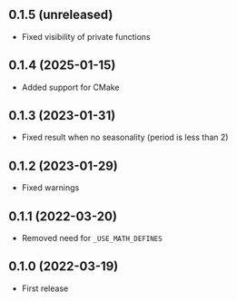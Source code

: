 ## 0.1.5 (unreleased)

- Fixed visibility of private functions

## 0.1.4 (2025-01-15)

- Added support for CMake

## 0.1.3 (2023-01-31)

- Fixed result when no seasonality (period is less than 2)

## 0.1.2 (2023-01-29)

- Fixed warnings

## 0.1.1 (2022-03-20)

- Removed need for `_USE_MATH_DEFINES`

## 0.1.0 (2022-03-19)

- First release
